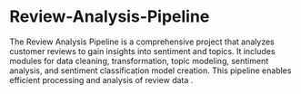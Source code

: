 # Review-Analysis-Pipeline
The Review Analysis Pipeline is a comprehensive project that analyzes customer reviews to gain insights into sentiment and topics. It includes modules for data cleaning, transformation, topic modeling, sentiment analysis, and sentiment classification model creation. This pipeline enables efficient processing and analysis of review data .
